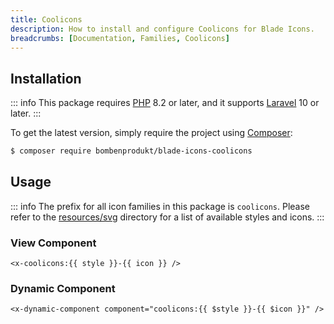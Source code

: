 ```yaml
---
title: Coolicons
description: How to install and configure Coolicons for Blade Icons.
breadcrumbs: [Documentation, Families, Coolicons]
---
```


## Installation

::: info
This package requires [PHP](https://www.php.net/) 8.2 or later, and it supports [Laravel](https://laravel.com/) 10 or later.
:::

To get the latest version, simply require the project using [Composer](https://getcomposer.org/):

```bash
$ composer require bombenprodukt/blade-icons-coolicons
```

## Usage

::: info
The prefix for all icon families in this package is `coolicons`. Please refer to the [resources/svg](https://github.com/faustbrian/blade-icons-coolicons/tree/main/resources/svg) directory for a list of available styles and icons.
:::

### View Component

```blade
<x-coolicons:{{ style }}-{{ icon }} />
```

### Dynamic Component

```blade
<x-dynamic-component component="coolicons:{{ $style }}-{{ $icon }}" />
```
